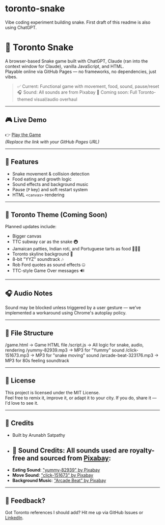 # toronto-snake
Vibe coding experiment building snake.
First draft of this readme is also using ChatGPT.

# 🐍 Toronto Snake

A browser-based Snake game built with ChatGPT, Claude (ran into the context window for Claude), vanilla JavaScript, and HTML.  
Playable online via GitHub Pages — no frameworks, no dependencies, just vibes.

> ✅ Current: Functional game with movement, food, sound, pause/reset
> 🎧 Sound: All sounds are from Pixabay 
> 🚧 Coming soon: Full Toronto-themed visual/audio overhaul

---

## 🎮 Live Demo

👉 [Play the Game](https://yourusername.github.io/toronto-snake/)  
*(Replace the link with your GitHub Pages URL)*

---

## 🔧 Features

- Snake movement & collision detection
- Food eating and growth logic
- Sound effects and background music
- Pause (`P` key) and soft restart system
- HTML `<canvas>` rendering

---

## 🍁 Toronto Theme (Coming Soon)

Planned updates include:
- Bigger canvas
- TTC subway car as the snake 🚇
- Jamaican patties, Indian roti, and Portuguese tarts as food 🥟🍛🥧
- Toronto skyline background 🌆
- 8-bit "YYZ" soundtrack 🎶
- Rob Ford quotes as sound effects 🤐
- TTC-style Game Over messages 🔊

---

## 🎧 Audio Notes

Sound may be blocked unless triggered by a user gesture — we’ve implemented a workaround using Chrome's autoplay policy.

---

## 📁 File Structure
/game.html → Game HTML file
/script.js → All logic for snake, audio, rendering
/yummy-82939.mp3 → MP3 for "Yummy" sound
/click-151673.mp3 → MP3 for "snake moving" sound
/arcade-beat-323176.mp3 → MP3 for 80s feeling soundtrack


---

## 🪪 License

This project is licensed under the MIT License.  
Feel free to remix it, improve it, or adapt it to your city. If you do, share it — I'd love to see it.

---

## 🙌 Credits

- Built by Arunabh Satpathy
- ## 🎵 Sound Credits: All sounds used are royalty-free and sourced from [Pixabay](https://pixabay.com/):
- **Eating Sound**: ["yummy-82939" by Pixabay](https://pixabay.com/sound-effects/yummy-82939/)
- **Move Sound**: ["click-151673" by Pixabay](https://pixabay.com/sound-effects/click-151673/)
- **Background Music**: ["Arcade Beat" by Pixabay](https://pixabay.com/music/video-games-arcade-beat-323176/)

---

## 💬 Feedback?

Got Toronto references I should add? Hit me up via GitHub Issues or [LinkedIn](https://linkedin.com/in/your-profile).


